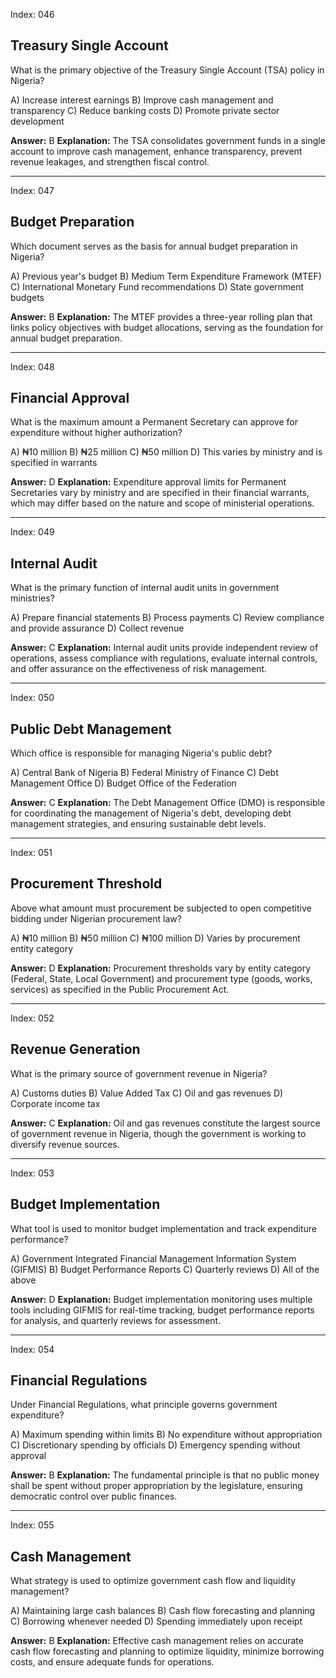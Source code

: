 Index: 046
## Treasury Single Account
What is the primary objective of the Treasury Single Account (TSA) policy in Nigeria?

A) Increase interest earnings
B) Improve cash management and transparency
C) Reduce banking costs
D) Promote private sector development

**Answer:** B
**Explanation:** The TSA consolidates government funds in a single account to improve cash management, enhance transparency, prevent revenue leakages, and strengthen fiscal control.

---

Index: 047
## Budget Preparation
Which document serves as the basis for annual budget preparation in Nigeria?

A) Previous year's budget
B) Medium Term Expenditure Framework (MTEF)
C) International Monetary Fund recommendations
D) State government budgets

**Answer:** B
**Explanation:** The MTEF provides a three-year rolling plan that links policy objectives with budget allocations, serving as the foundation for annual budget preparation.

---

Index: 048
## Financial Approval
What is the maximum amount a Permanent Secretary can approve for expenditure without higher authorization?

A) ₦10 million
B) ₦25 million
C) ₦50 million
D) This varies by ministry and is specified in warrants

**Answer:** D
**Explanation:** Expenditure approval limits for Permanent Secretaries vary by ministry and are specified in their financial warrants, which may differ based on the nature and scope of ministerial operations.

---

Index: 049
## Internal Audit
What is the primary function of internal audit units in government ministries?

A) Prepare financial statements
B) Process payments
C) Review compliance and provide assurance
D) Collect revenue

**Answer:** C
**Explanation:** Internal audit units provide independent review of operations, assess compliance with regulations, evaluate internal controls, and offer assurance on the effectiveness of risk management.

---

Index: 050
## Public Debt Management
Which office is responsible for managing Nigeria's public debt?

A) Central Bank of Nigeria
B) Federal Ministry of Finance
C) Debt Management Office
D) Budget Office of the Federation

**Answer:** C
**Explanation:** The Debt Management Office (DMO) is responsible for coordinating the management of Nigeria's debt, developing debt management strategies, and ensuring sustainable debt levels.

---

Index: 051
## Procurement Threshold
Above what amount must procurement be subjected to open competitive bidding under Nigerian procurement law?

A) ₦10 million
B) ₦50 million
C) ₦100 million
D) Varies by procurement entity category

**Answer:** D
**Explanation:** Procurement thresholds vary by entity category (Federal, State, Local Government) and procurement type (goods, works, services) as specified in the Public Procurement Act.

---

Index: 052
## Revenue Generation
What is the primary source of government revenue in Nigeria?

A) Customs duties
B) Value Added Tax
C) Oil and gas revenues
D) Corporate income tax

**Answer:** C
**Explanation:** Oil and gas revenues constitute the largest source of government revenue in Nigeria, though the government is working to diversify revenue sources.

---

Index: 053
## Budget Implementation
What tool is used to monitor budget implementation and track expenditure performance?

A) Government Integrated Financial Management Information System (GIFMIS)
B) Budget Performance Reports
C) Quarterly reviews
D) All of the above

**Answer:** D
**Explanation:** Budget implementation monitoring uses multiple tools including GIFMIS for real-time tracking, budget performance reports for analysis, and quarterly reviews for assessment.

---

Index: 054
## Financial Regulations
Under Financial Regulations, what principle governs government expenditure?

A) Maximum spending within limits
B) No expenditure without appropriation
C) Discretionary spending by officials
D) Emergency spending without approval

**Answer:** B
**Explanation:** The fundamental principle is that no public money shall be spent without proper appropriation by the legislature, ensuring democratic control over public finances.

---

Index: 055
## Cash Management
What strategy is used to optimize government cash flow and liquidity management?

A) Maintaining large cash balances
B) Cash flow forecasting and planning
C) Borrowing whenever needed
D) Spending immediately upon receipt

**Answer:** B
**Explanation:** Effective cash management relies on accurate cash flow forecasting and planning to optimize liquidity, minimize borrowing costs, and ensure adequate funds for operations. 